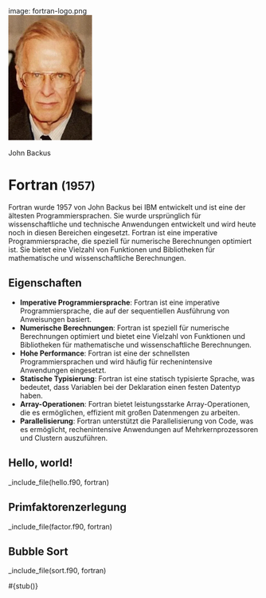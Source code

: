 <div class='meta'>
image: fortran-logo.png
</div>

<div class='floatright mt-5' style='width: 12em;'>
    <img src='backus.webp'>
    <p>John Backus</p>
</div>

# Fortran <span style='font-size: 80%;'>(1957)</span>

<p class='abstract'>
Fortran wurde 1957 von John Backus bei IBM entwickelt und ist eine der ältesten Programmiersprachen. Sie wurde ursprünglich für wissenschaftliche und technische Anwendungen entwickelt und wird heute noch in diesen Bereichen eingesetzt. Fortran ist eine imperative Programmiersprache, die speziell für numerische Berechnungen optimiert ist. Sie bietet eine Vielzahl von Funktionen und Bibliotheken für mathematische und wissenschaftliche Berechnungen.
</p>

## Eigenschaften

- **Imperative Programmiersprache**: Fortran ist eine imperative Programmiersprache, die auf der sequentiellen Ausführung von Anweisungen basiert.
- **Numerische Berechnungen**: Fortran ist speziell für numerische Berechnungen optimiert und bietet eine Vielzahl von Funktionen und Bibliotheken für mathematische und wissenschaftliche Berechnungen.
- **Hohe Performance**: Fortran ist eine der schnellsten Programmiersprachen und wird häufig für rechenintensive Anwendungen eingesetzt.
- **Statische Typisierung**: Fortran ist eine statisch typisierte Sprache, was bedeutet, dass Variablen bei der Deklaration einen festen Datentyp haben.
- **Array-Operationen**: Fortran bietet leistungsstarke Array-Operationen, die es ermöglichen, effizient mit großen Datenmengen zu arbeiten.
- **Parallelisierung**: Fortran unterstützt die Parallelisierung von Code, was es ermöglicht, rechenintensive Anwendungen auf Mehrkernprozessoren und Clustern auszuführen.

## Hello, world!

_include_file(hello.f90, fortran)

## Primfaktorenzerlegung

_include_file(factor.f90, fortran)

## Bubble Sort

_include_file(sort.f90, fortran)

<div class='alert alert-warning'>#{stub()}</div>
